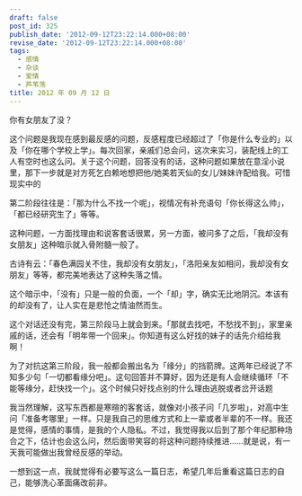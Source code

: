 ```yaml
---
draft: false
post_id: 325
publish_date: '2012-09-12T23:22:14.000+08:00'
revise_date: '2012-09-12T23:22:14.000+08:00'
tags:
  - 感情
  - 杂谈
  - 爱情
  - 芦苇荡
title: 2012 年 09 月 12 日
---
```


你有女朋友了没？

这个问题是我现在感到最反感的问题，反感程度已经超过了「你是什么专业的」以及「你在哪个学校上学」。每次回家，亲戚们总会问，这次来实习，装配线上的工人有空时也这么问。关于这个问题，回答没有的话，这种问题如果放在意淫小说里，那下一步就是对方死乞白赖地想把他/她美若天仙的女儿/妹妹许配给我。可惜现实中的

第二阶段往往是：「那为什么不找一个呢」，视情况有补充语句「你长得这么帅」，「都已经研究生了」等等。

这种问题，一方面找理由和说客套话很累，另一方面，被问多了之后，「我却没有女朋友」这种暗示就入骨附髓一般了。

古诗有云：「春色满园关不住，我却没有女朋友」，「洛阳亲友如相问，我却没有女朋友」等等，都完美地表达了这种失落之情。

这个暗示中，「没有」只是一般的负面，一个「却」字，确实无比地阴沉。本该有的却没有了，让人实在是悲怆之情油然而生。

这个对话还没有完，第三阶段马上就会到来。「那就去找吧，不愁找不到」，家里亲戚的话，还会有「明年带一个回来」。你知道有这么好找的妹子的话先介绍给我啊！

为了对抗这第三阶段，我一般都会搬出名为「缘分」的挡箭牌。这两年已经说了不知多少句「一切都看缘分吧」。这句回答并不算好，因为还是有人会继续循环「不能等缘分，赶快找一个」。这个时候只好找点别的什么理由逃脱或者岔开话题

我当然理解，这写东西都是寒暄的客套话，就像对小孩子问「几岁啦」，对高中生问「准备考哪里」一样。只是我自己的思维方式和上一辈或者半辈的不一样。我还是觉得，感情的事情，是我的个人隐私。不过，我觉得我以后到了那个年纪那种场合之下，估计也会这么问，然后面带笑容的将这种问题持续推进……就是说，有一天我可能做出我曾经反感的举动。

一想到这一点，我就觉得有必要写这么一篇日志，希望几年后重看这篇日志的自己，能够洗心革面痛改前非。
